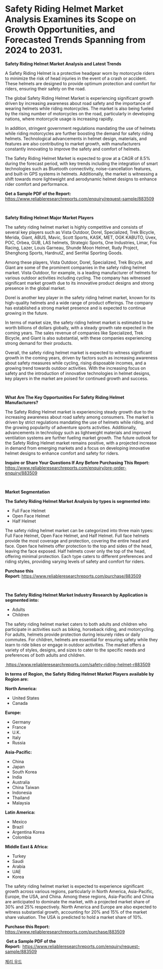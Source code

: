 <p><h1>Safety Riding Helmet Market Analysis Examines its Scope on Growth Opportunities, and Forecasted Trends Spanning from 2024 to 2031.</h1></p><p><strong>Safety Riding Helmet Market Analysis and Latest Trends</strong></p>
<p><p>A Safety Riding Helmet is a protective headgear worn by motorcycle riders to minimize the risk of head injuries in the event of a crash or accident. These helmets are designed to provide optimum protection and comfort for riders, ensuring their safety on the road.</p><p>The global Safety Riding Helmet Market is experiencing significant growth driven by increasing awareness about road safety and the importance of wearing helmets while riding motorcycles. The market is also being fueled by the rising number of motorcycles on the road, particularly in developing nations, where motorcycle usage is increasing rapidly.</p><p>In addition, stringent government regulations mandating the use of helmets while riding motorcycles are further boosting the demand for safety riding helmets. Technological advancements in helmet design, materials, and features are also contributing to market growth, with manufacturers constantly innovating to improve the safety and comfort of helmets.</p><p>The Safety Riding Helmet Market is expected to grow at a CAGR of 8.5% during the forecast period, with key trends including the integration of smart technologies such as Bluetooth connectivity, noise-cancellation features, and built-in GPS systems in helmets. Additionally, the market is witnessing a shift towards more lightweight and aerodynamic helmet designs to enhance rider comfort and performance.</p></p>
<p><strong>Get a Sample PDF of the Report:&nbsp;</strong> <a href="https://www.reliableresearchreports.com/enquiry/request-sample/883509">https://www.reliableresearchreports.com/enquiry/request-sample/883509</a></p>
<p>&nbsp;</p>
<p><strong>Safety Riding Helmet Major Market Players</strong></p>
<p><p>The safety riding helmet market is highly competitive and consists of several key players such as Vista Outdoor, Dorel, Specialized, Trek Bicycle, Merida, Giant, ABUS, Mavic, Scott Sports, KASK, MET, OGK KABUTO, Uvex, POC, Orbea, GUB, LAS helmets, Strategic Sports, One Industries, Limar, Fox Racing, Lazer, Louis Garneau, Shunde Moon Helmet, Rudy Project, Shenghong Sports, HardnutZ, and SenHai Sporting Goods.</p><p>Among these players, Vista Outdoor, Dorel, Specialized, Trek Bicycle, and Giant are some of the prominent companies in the safety riding helmet market. Vista Outdoor, for example, is a leading manufacturer of helmets for various outdoor activities including cycling. The company has witnessed significant market growth due to its innovative product designs and strong presence in the global market.</p><p>Dorel is another key player in the safety riding helmet market, known for its high-quality helmets and a wide range of product offerings. The company has established a strong market presence and is expected to continue growing in the future.</p><p>In terms of market size, the safety riding helmet market is estimated to be worth billions of dollars globally, with a steady growth rate expected in the coming years. The sales revenue of companies like Specialized, Trek Bicycle, and Giant is also substantial, with these companies experiencing strong demand for their products.</p><p>Overall, the safety riding helmet market is expected to witness significant growth in the coming years, driven by factors such as increasing awareness about safety measures while cycling, rising disposable incomes, and a growing trend towards outdoor activities. With the increasing focus on safety and the introduction of innovative technologies in helmet designs, key players in the market are poised for continued growth and success.</p></p>
<p>&nbsp;</p>
<p><strong>What Are The Key Opportunities For Safety Riding Helmet Manufacturers?</strong></p>
<p><p>The Safety Riding Helmet market is experiencing steady growth due to the increasing awareness about road safety among consumers. The market is driven by strict regulations mandating the use of helmets while riding, and the growing popularity of adventure sports activities. Additionally, advancements in technology such as lightweight materials and improved ventilation systems are further fueling market growth. The future outlook for the Safety Riding Helmet market remains positive, with a projected increase in demand from emerging markets and a focus on developing innovative helmet designs to enhance comfort and safety for riders.</p></p>
<p><strong>Inquire or Share Your Questions If Any Before Purchasing This Report:</strong> <a href="https://www.reliableresearchreports.com/enquiry/pre-order-enquiry/883509">https://www.reliableresearchreports.com/enquiry/pre-order-enquiry/883509</a></p>
<p>&nbsp;</p>
<p><strong>Market Segmentation</strong></p>
<p><strong>The Safety Riding Helmet Market Analysis by types is segmented into:</strong></p>
<p><ul><li>Full Face Helmet</li><li>Open Face Helmet</li><li>Half Helmet</li></ul></p>
<p><p>The safety riding helmet market can be categorized into three main types: Full Face Helmet, Open Face Helmet, and Half Helmet. Full face helmets provide the most coverage and protection, covering the entire head and face. Open face helmets offer protection to the top and sides of the head, leaving the face exposed. Half helmets cover only the top of the head, offering minimal protection. Each type caters to different preferences and riding styles, providing varying levels of safety and comfort for riders.</p></p>
<p><strong>Purchase this Report:&nbsp;</strong><a href="https://www.reliableresearchreports.com/purchase/883509">https://www.reliableresearchreports.com/purchase/883509</a></p>
<p>&nbsp;</p>
<p><strong>The Safety Riding Helmet Market Industry Research by Application is segmented into:</strong></p>
<p><ul><li>Adults</li><li>Children</li></ul></p>
<p><p>The safety riding helmet market caters to both adults and children who participate in activities such as biking, horseback riding, and motorcycling. For adults, helmets provide protection during leisurely rides or daily commutes. For children, helmets are essential for ensuring safety while they learn to ride bikes or engage in outdoor activities. The market offers a variety of styles, designs, and sizes to cater to the specific needs and preferences of both adults and children.</p></p>
<p><a href="https://www.reliableresearchreports.com/safety-riding-helmet-r883509">&nbsp;https://www.reliableresearchreports.com/safety-riding-helmet-r883509</a></p>
<p><strong>In terms of Region, the Safety Riding Helmet Market Players available by Region are:</strong></p>
<p>
    <p> <strong> North America: </strong>
        <ul>
            <li>United States</li>
            <li>Canada</li>
        </ul>
        </p> 
    <p> <strong> Europe: </strong>
        <ul>
            <li>Germany</li>
            <li>France</li>
            <li>U.K.</li>
            <li>Italy</li>
            <li>Russia</li>
        </ul>
        </p> 
    <p> <strong> Asia-Pacific: </strong>
        <ul>
            <li>China</li>
            <li>Japan</li>
            <li>South Korea</li>
            <li>India</li>
            <li>Australia</li>
            <li>China Taiwan</li>
            <li>Indonesia</li>
            <li>Thailand</li>
            <li>Malaysia</li>
        </ul>
        </p> 
    <p> <strong> Latin America: </strong>
        <ul>
            <li>Mexico</li>
            <li>Brazil</li>
            <li>Argentina Korea</li>
            <li>Colombia</li>
        </ul>
        </p> 
    <p> <strong> Middle East & Africa: </strong>
        <ul>
            <li>Turkey</li>
            <li>Saudi</li>
            <li>Arabia</li>
            <li>UAE</li>
            <li>Korea</li>
        </ul>
    </p>
    </p>
<p><p>The safety riding helmet market is expected to experience significant growth across various regions, particularly in North America, Asia-Pacific, Europe, the USA, and China. Among these regions, Asia-Pacific and China are anticipated to dominate the market, with a projected market share of 30% and 25% respectively. North America and Europe are also expected to witness substantial growth, accounting for 20% and 15% of the market share valuation. The USA is predicted to hold a market share of 10%.</p></p>
<p><strong>Purchase this Report: </strong><a href="https://www.reliableresearchreports.com/purchase/883509">https://www.reliableresearchreports.com/purchase/883509</a></p>
<p>&nbsp;<strong>Get a Sample PDF of the Report:&nbsp;&nbsp;</strong><a href="https://www.reliableresearchreports.com/enquiry/request-sample/883509">https://www.reliableresearchreports.com/enquiry/request-sample/883509</a></p>
<p><strong></strong></p>
<p><p><a href="https://github.com/rick7624/Market-Research-Report-List-2/blob/main/482110138993.md">체리 우드</a></p></p>